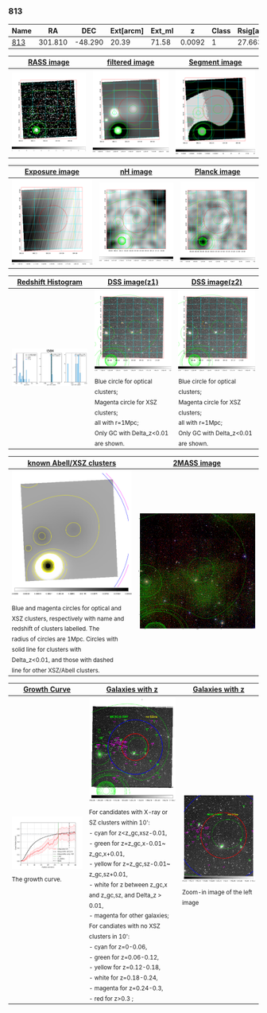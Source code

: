 <div STYLE="page-break-after: always;"></div>

### 813

|Name          |RA          |DEC      | Ext[arcm] | Ext_ml | z    | Class| Rsig[arcmin] | CRsig[c/s] | CR500[c/s] | R500[Mpc] |L500[erg/s]|F500[erg/s/cm^2]| M500[Msun]|Tx[keV]|beta|GC(XSZ,Delta_z<0.01)| GC(OPT,Delta_z<0.01)|GC|alias|
|--------------|------------|------------|---|---|-----------|--------|------|------|----|----|----|----|----|----|----|----|----|----|---|
|[813](script/813.md)     | 301.810       | -48.290       | 20.39    | 71.58   | 0.0092 | 1   | 27.663 |0.422 |0.444 |0.404 |1.092e+42 |5.798e-12 |1.894e+13 |0.769 |0.414 |-, |N, |-, |t584|

|[RASS image](../image/813/813_img.pdf)|[filtered image](../image/813/813_fil.pdf)|[Segment image](../image/813/813_seg.pdf)|
|-------------------|--------------------|-------------------|
| <img src="../image/813/813_img.png" width="300">  | <img src="../image/813/813_fil.png" width="300">   | <img src="../image/813/813_seg.png" width="300">  |

|[Exposure image](../image/813/813_mex.pdf)| [nH image](../image/813/813_nh.pdf)| [Planck image](../image/813/813_p.pdf)|
|-------------------|--------------------|-------------------|
|<img src="../image/813/813_mex.png" width="300">   | <img src="../image/813/813_nh.png" width="300">    | <img src="../image/813/813_p.png" width="300"> |

|[Redshift Histogram](../image/813/813_zg.pdf) | [DSS image(z1)](../image/813/813_dss_z1.pdf)      |  [DSS image(z2)](../image/813/813_dss_z2.pdf)    |
|-------------------|--------------------|-------------------|
|<img src="../image/813/813_zg.png" width="300"> |<img src="../image/813/813_dss_z1.png" width="300"> <sub><br>Blue circle for optical clusters; <br>Magenta circle for XSZ clusters; <br>all with r=1Mpc; <br>Only GC with Delta_z<0.01 are shown. </sub>| <img src="../image/813/813_dss_z2.png" width="300"><sub><br>Blue circle for optical clusters; <br>Magenta circle for XSZ clusters; <br>all with r=1Mpc; <br>Only GC with Delta_z<0.01 are shown. </sub> |

|[known Abell/XSZ clusters](../image/813/813_m.pdf) | [2MASS image](../image/813/813_2mass.pdf)      |
|-------------------|-------------------|
|<img src=../image/813/813_m.png width="300"> <sub><br>Blue and magenta circles for optical and <br>XSZ clusters, respectively with name and <br>redshift of clusters labelled. The <br>radius of circles are 1Mpc. Circles with <br>solid line for clusters with <br>Delta_z<0.01, and those with dashed <br>line for other XSZ/Abell clusters.        </sub>|<img src="../image/813/813_2mass.png" width="300">  |

|[Growth Curve](../image/813/813_gca_all.png) |[Galaxies with z](../image/813/813_opt_ned.pdf) |[Galaxies with z](../image/813/813_opt_ned_zoom.pdf) |
|-------------------|-------------------|-------------------|
| <img src="../image/813/813_gca_all.png" width="300"> <sub><br>The growth curve.</sub>| <img src=../image/813/813_opt_ned.png width="300"> <br><sub> For candidates with X-ray or SZ clusters within 10': <br> - cyan for z<z_gc,xsz-0.01, <br> - green for z=z_gc,x-0.01~ z_gc,x+0.01, <br> - yellow for z=z_gc,sz-0.01~ z_gc,sz+0.01, <br> - white for z between z_gc,x and z_gc,sz, and Delta_z > 0.01, <br> - magenta for other galaxies; <br>For candiates with no XSZ clusters in 10': <br> - cyan for z=0-0.06, <br> - green for z=0.06-0.12, <br> - yellow for z=0.12-0.18, <br> - white for z=0.18-0.24, <br> - magenta for z=0.24-0.3, <br> - red for z>0.3 ;  </sub>|<img src=../image/813/813_opt_ned_zoom.png width="300">  <br><sub> Zoom-in image of the left image</sub>|




